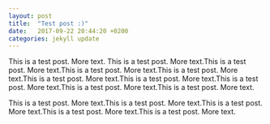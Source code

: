 ```yaml
---
layout: post
title:  "Test post :)"
date:   2017-09-22 20:44:20 +0200
categories: jekyll update
---
```


This is a test post. More text. This is a test post. More text.This is a test post. More text.This is a test post. More text.This is a test post. More text.This is a test post. More text.This is a test post. More text.This is a test post. More text.This is a test post. More text.This is a test post. More text.

This is a test post. More text.This is a test post. More text.This is a test post. More text.This is a test post. More text.This is a test post. More text.
